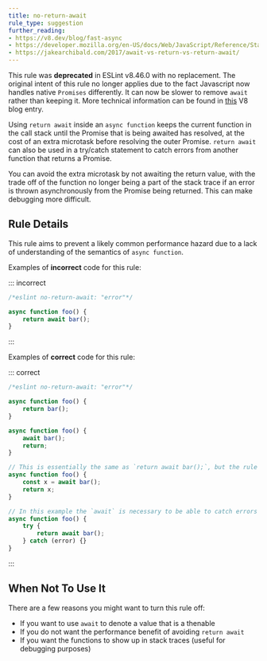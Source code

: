```yaml
---
title: no-return-await
rule_type: suggestion
further_reading:
- https://v8.dev/blog/fast-async
- https://developer.mozilla.org/en-US/docs/Web/JavaScript/Reference/Statements/async_function
- https://jakearchibald.com/2017/await-vs-return-vs-return-await/
---
```


This rule was **deprecated** in ESLint v8.46.0 with no replacement. The original intent of this rule no longer applies due to the fact Javascript now handles native `Promises` differently. It can now be slower to remove `await` rather than keeping it. More technical information can be found in [this](https://v8.dev/blog/fast-async) V8 blog entry.

Using `return await` inside an `async function` keeps the current function in the call stack until the Promise that is being awaited has resolved, at the cost of an extra microtask before resolving the outer Promise. `return await` can also be used in a try/catch statement to catch errors from another function that returns a Promise.

You can avoid the extra microtask by not awaiting the return value, with the trade off of the function no longer being a part of the stack trace if an error is thrown asynchronously from the Promise being returned. This can make debugging more difficult.

## Rule Details

This rule aims to prevent a likely common performance hazard due to a lack of understanding of the semantics of `async function`.

Examples of **incorrect** code for this rule:

::: incorrect

```js
/*eslint no-return-await: "error"*/

async function foo() {
    return await bar();
}
```

:::

Examples of **correct** code for this rule:

::: correct

```js
/*eslint no-return-await: "error"*/

async function foo() {
    return bar();
}

async function foo() {
    await bar();
    return;
}

// This is essentially the same as `return await bar();`, but the rule checks only `await` in `return` statements
async function foo() {
    const x = await bar();
    return x;
}

// In this example the `await` is necessary to be able to catch errors thrown from `bar()`
async function foo() {
    try {
        return await bar();
    } catch (error) {}
}
```

:::

## When Not To Use It

There are a few reasons you might want to turn this rule off:

* If you want to use `await` to denote a value that is a thenable
* If you do not want the performance benefit of avoiding `return await`
* If you want the functions to show up in stack traces (useful for debugging purposes)
